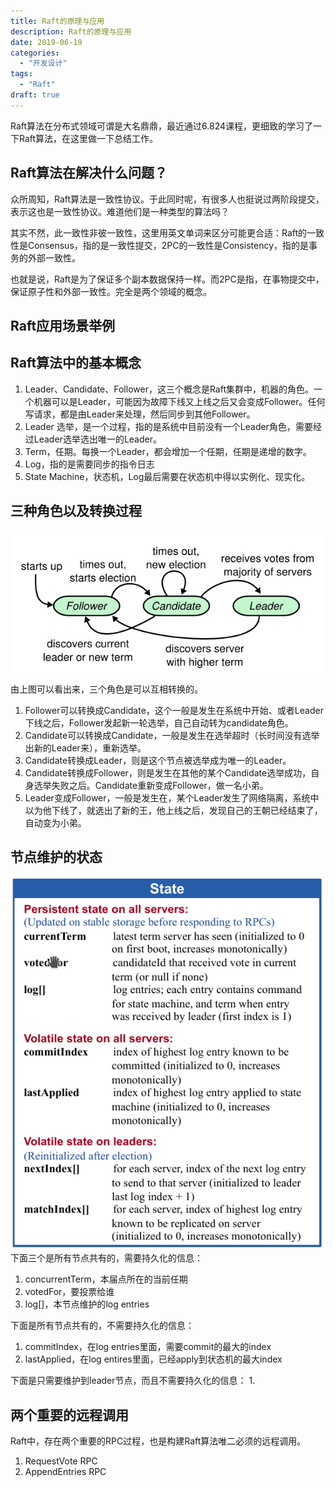 ```yaml
---
title: Raft的原理与应用
description: Raft的原理与应用
date: 2019-06-19
categories:
  - "开发设计"
tags:
  - "Raft"
draft: true
---
```


Raft算法在分布式领域可谓是大名鼎鼎，最近通过6.824课程，更细致的学习了一下Raft算法，在这里做一下总结工作。<!--more-->

## Raft算法在解决什么问题？
众所周知，Raft算法是一致性协议。于此同时呢，有很多人也挺说过两阶段提交，表示这也是一致性协议。难道他们是一种类型的算法吗？

其实不然，此一致性非彼一致性，这里用英文单词来区分可能更合适：Raft的一致性是Consensus，指的是一致性提交，2PC的一致性是Consistency，指的是事务的外部一致性。

也就是说，Raft是为了保证多个副本数据保持一样。而2PC是指，在事物提交中，保证原子性和外部一致性。完全是两个领域的概念。

## Raft应用场景举例

## Raft算法中的基本概念
1. Leader、Candidate、Follower，这三个概念是Raft集群中，机器的角色。一个机器可以是Leader，可能因为故障下线又上线之后又会变成Follower。任何写请求，都是由Leader来处理，然后同步到其他Follower。
2. Leader 选举，是一个过程，指的是系统中目前没有一个Leader角色，需要经过Leader选举选出唯一的Leader。
3. Term，任期。每换一个Leader，都会增加一个任期，任期是递增的数字。
4. Log，指的是需要同步的指令日志
5. State Machine，状态机，Log最后需要在状态机中得以实例化、现实化。

## 三种角色以及转换过程
![20200729130940](https://raw.githubusercontent.com/hujianxin/pico/master/img/20200729130940.png)

由上图可以看出来，三个角色是可以互相转换的。

1. Follower可以转换成Candidate，这个一般是发生在系统中开始、或者Leader下线之后，Follower发起新一轮选举，自己自动转为candidate角色。
2. Candidate可以转换成Candidate，一般是发生在选举超时（长时间没有选举出新的Leader来），重新选举。
3. Candidate转换成Leader，则是这个节点被选举成为唯一的Leader。
4. Candidate转换成Follower，则是发生在其他的某个Candidate选举成功，自身选举失败之后。Candidate重新变成Follower，做一名小弟。
5. Leader变成Follower，一般是发生在，某个Leader发生了网络隔离，系统中以为他下线了，就选出了新的王，他上线之后，发现自己的王朝已经结束了，自动变为小弟。

## 节点维护的状态
![20200729133352](https://raw.githubusercontent.com/hujianxin/pico/master/img/20200729133352.png)
下面三个是所有节点共有的，需要持久化的信息：
1. concurrentTerm，本届点所在的当前任期
2. votedFor，要投票给谁
3. log[]，本节点维护的log entries

下面是所有节点共有的，不需要持久化的信息：
1. commitIndex，在log entries里面，需要commit的最大的index
2. lastApplied，在log entires里面，已经apply到状态机的最大index

下面是只需要维护到leader节点，而且不需要持久化的信息：
1. 

## 两个重要的远程调用
Raft中，存在两个重要的RPC过程，也是构建Raft算法唯二必须的远程调用。
1. RequestVote RPC
2. AppendEntries RPC
